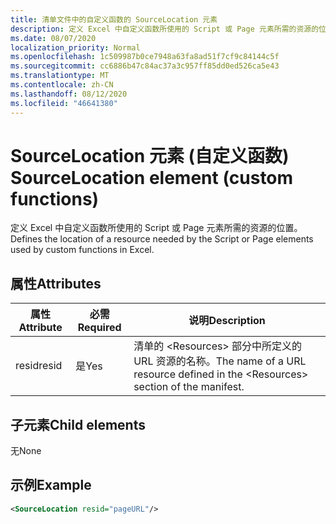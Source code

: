 ```yaml
---
title: 清单文件中的自定义函数的 SourceLocation 元素
description: 定义 Excel 中自定义函数所使用的 Script 或 Page 元素所需的资源的位置。
ms.date: 08/07/2020
localization_priority: Normal
ms.openlocfilehash: 1c509987b0ce7948a63fa8ad51f7cf9c84144c5f
ms.sourcegitcommit: cc6886b47c84ac37a3c957ff85dd0ed526ca5e43
ms.translationtype: MT
ms.contentlocale: zh-CN
ms.lasthandoff: 08/12/2020
ms.locfileid: "46641380"
---
```

# <a name="sourcelocation-element-custom-functions"></a><span data-ttu-id="4ff8b-103">SourceLocation 元素 (自定义函数) </span><span class="sxs-lookup"><span data-stu-id="4ff8b-103">SourceLocation element (custom functions)</span></span>

<span data-ttu-id="4ff8b-104">定义 Excel 中自定义函数所使用的 Script 或 Page 元素所需的资源的位置。</span><span class="sxs-lookup"><span data-stu-id="4ff8b-104">Defines the location of a resource needed by the Script or Page elements used by custom functions in Excel.</span></span>

## <a name="attributes"></a><span data-ttu-id="4ff8b-105">属性</span><span class="sxs-lookup"><span data-stu-id="4ff8b-105">Attributes</span></span>

| <span data-ttu-id="4ff8b-106">属性</span><span class="sxs-lookup"><span data-stu-id="4ff8b-106">Attribute</span></span> | <span data-ttu-id="4ff8b-107">必需</span><span class="sxs-lookup"><span data-stu-id="4ff8b-107">Required</span></span> | <span data-ttu-id="4ff8b-108">说明</span><span class="sxs-lookup"><span data-stu-id="4ff8b-108">Description</span></span>                                                                          |
|-----------|----------|--------------------------------------------------------------------------------------|
| <span data-ttu-id="4ff8b-109">resid</span><span class="sxs-lookup"><span data-stu-id="4ff8b-109">resid</span></span>     | <span data-ttu-id="4ff8b-110">是</span><span class="sxs-lookup"><span data-stu-id="4ff8b-110">Yes</span></span>      | <span data-ttu-id="4ff8b-111">清单的 &lt;Resources&gt; 部分中所定义的 URL 资源的名称。</span><span class="sxs-lookup"><span data-stu-id="4ff8b-111">The name of a URL resource defined in the &lt;Resources&gt; section of the manifest.</span></span> |

## <a name="child-elements"></a><span data-ttu-id="4ff8b-112">子元素</span><span class="sxs-lookup"><span data-stu-id="4ff8b-112">Child elements</span></span>

<span data-ttu-id="4ff8b-113">无</span><span class="sxs-lookup"><span data-stu-id="4ff8b-113">None</span></span>

## <a name="example"></a><span data-ttu-id="4ff8b-114">示例</span><span class="sxs-lookup"><span data-stu-id="4ff8b-114">Example</span></span>

```xml
<SourceLocation resid="pageURL"/>
```
